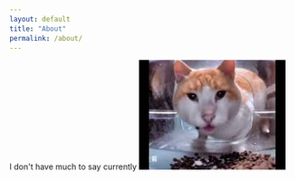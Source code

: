 ```yaml
---
layout: default
title: "About"
permalink: /about/
---
```

I don't have much to say currently
![Funny Cat](funnycat.png)
